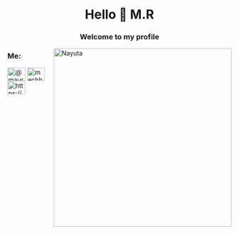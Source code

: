 <h1 align="center">Hello 🤠 M.R</h1>
<h3 align="center">Welcome to my profile</h3>
<img align="right" alt="Nayuta" width="400" src="https://pbs.twimg.com/media/Fo8F9D3XoAUxYpn?format=jpg&name=large">

<h3 align="left">Me:</h3>
<p align="left">
<a href="https://twitter.com/@mauriosam1904" target="blank"><img align="center" src="https://raw.githubusercontent.com/rahuldkjain/github-profile-readme-generator/master/src/images/icons/Social/twitter.svg" alt="@mauriosam1904" height="30" width="40" /></a>
<a href="https://instagram.com/mechhhz" target="blank"><img align="center" src="https://raw.githubusercontent.com/rahuldkjain/github-profile-readme-generator/master/src/images/icons/Social/instagram.svg" alt="mechhhz" height="30" width="40" /></a>
<a href="https://www.youtube.com/watch?v=dQw4w9WgXcQ&ab_channel=RickAstley" target="blank"><img align="center" src="https://raw.githubusercontent.com/rahuldkjain/github-profile-readme-generator/master/src/images/icons/Social/youtube.svg" alt="https://www.youtube.com/watch?v=o-ybdtqx_zu&ab_channel=musrest" height="30" width="40" /></a>
</p>
